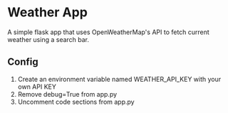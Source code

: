 # Weather App
A simple flask app that uses OpenWeatherMap's API to fetch current weather using a search bar.  

## Config
1. Create an environment variable named WEATHER_API_KEY with your own API KEY 
2. Remove debug=True from app.py
3. Uncomment code sections from app.py